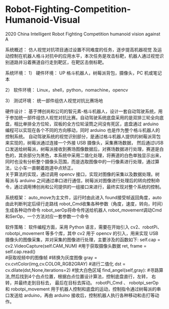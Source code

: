 # Robot-Fighting-Competition-Humanoid-Visual
2020 China Intelligent Robot Fighting Competition humanoid vision against A

系统概述： 
仿人视觉对抗项目通过设置不同难度的任务，逐步提高机器视觉 
及运动控制在机器人格斗对抗中的应用水平，本次任务是攻击标靶，机器人通过视觉识别道路并沿着赛道自行走到靶区，在靶区击倒标靶。 

系统环境： 
1）	硬件环境： 
UP 格斗机器人，树莓派背包，摄像头，PC 机或笔记本 

2）	软件环境： 
Linux，shell，python，nomachine，opencv 

3）	测试环境： 
统一部件组仿人视觉对抗比赛场地

硬件设计： 
基于博创尚和公司的智元素-格斗机器人，设计一套自动驾驶系统，用于参加统一部件组仿人视觉对抗比赛。自动驾驶系统底盘采用的是双排三轮全向底盘，相比单排全方位轮，双板的全方位轮滚筒之间没有死区，底盘通过 arduino 编程可以实现在各个不同的方向移动，同时 arduino 也是作为整个格斗机器人的控制系统。 
自动驾驶系统的视觉识别部分，是通过格斗机器人提供的树莓派背包来实现的，树莓派通过连接一个外接 USB 摄像头，采集赛场数据， 然后通过USB 口发送给树莓派，树莓派接收到赛场图像数据后，对赛场数据进行处理，赛道是白色的，其余部分为黑色，本系统中采用二值化处理，将赛道的白色单独显示出来，同时也没有分析整个摄像头范围，而是选取图像中的一行像素进行处理，通过算法，让小车一直朝着跑道中点矫正。  
关于算法的实现，通过调用 opencv 接口，实现对图像的采集以及数据处理。树莓派与 arduino 之间通过串口进行通信，树莓派对图像进行处理后的转向控制命令，通过调用博创尚和公司提供的一组接口来进行，最终实现对整个系统的控制。

系统框架：
auto_move为主文件，运行时由此进入
found接受帧返回角度，auto由此判断判定后续行走路线
robot_Cmd收集各种参数（角度，速度，转向，时间）生成各种动作命令
robot_serOp将命令传送给机器人
robot_movement调动Cmd和SerOp，一个方法对应一套参数一个命令
 
软件策略： 
软件编程方面，采用 Python 语言，需要在开始引入 cv2、robotPi、 robotpi_movement 等多个库，其中 cv2 用于 opencv 的引入，用来实现 USB 摄像头的图像采集，并对采集的图像进行处理，主要涉及的函数如下: 
self.cap = cv2.VideoCapture(self.CAM_NUM) 
#用于获取摄像头数据 
ret, frame = self.cap.read() 	  
#获取视频中的图像帧
#转换为灰度图像 
gray = cv.cvtColor(img,cv.COLOR_RGB2GRAY) 
#进行二值化 
dst = cv.dilate(dst,None,iterations=2) 	#放大白色区域 
find_angel(self,gray):
#寻路算法,然后找到4个白点位置，根据白点位置设计算法，控制底盘直行，左转， 右转，并最终走到目标去， 最后在目标去挥动。
robotPi_Cmd 、 robotpi_serOp 和 robotpi_movement 用于机器人控制和底盘的运动，控制指令通过树莓派的串口发送给 arduino，再由 arduino 接收后，控制机器人执行各种移动和击打等动作。 
